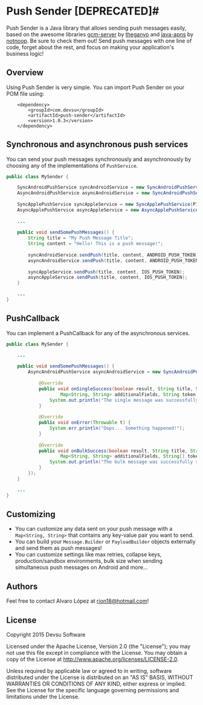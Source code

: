 # Push Sender [DEPRECATED]#

Push Sender is a Java library that allows sending push messages easily, based on the awesome libraries [gcm-server](https://github.com/theganyo/gcm-server) by [theganyo](https://github.com/theganyo) and [java-apns](https://github.com/notnoop/java-apns) by [notnoop](https://github.com/notnoop). Be sure to check them out! Send push messages with one line of code, forget about the rest, and focus on making your application's business logic!

## Overview ###

Using Push Sender is very simple. You can import Push Sender on your POM file using:

```
	<dependency>
		<groupId>com.devsu</groupId>
		<artifactId>push-sender</artifactId>
		<version>1.0.3</version>
	</dependency>
```

## Synchronous and asynchronous push services ###

You can send your push messages synchronously and asynchronously by choosing any of the implementations of `PushService`.

```java
public class MySender {

	SyncAndroidPushService syncAndroidService = new SyncAndroidPushService(GCM_API_KEY);
	AsyncAndroidPushService asyncAndroidService = new SyncAndroidPushService(GCM_API_KEY, null);
	
	SyncApplePushService syncAppleService = new SyncApplePushService(P12_FILEPATH, P12_PASSWORD, IS_PRODUCTION_ENVIRONMENT);
	AsyncApplePushService asyncAppleService = new AsyncApplePushService(P12_FILEPATH, P12_PASSWORD, IS_PRODUCTION_ENVIRONMENT, null);
	
	...
	
	public void sendSomePushMessages() {
		String title = "My Push Message Title";
		String content = "Hello! This is a push message!";
		
		syncAndroidService.sendPush(title, content, ANDROID_PUSH_TOKEN);
		asyncAndroidService.sendPush(title, content, ANDROID_PUSH_TOKEN);
		
		syncAppleService.sendPush(title, content, IOS_PUSH_TOKEN);
		asyncAppleService.sendPush(title, content, IOS_PUSH_TOKEN);
	}

	...
}
```

## PushCallback ###

You can implement a PushCallback for any of the asynchronous services.

```java
public class MySender {

	...
		
	public void sendSomePushMessages() {
		AsyncAndroidPushService asyncAndroidService = new SyncAndroidPushService(GCM_API_KEY, new PushCallback() {
			
			@Override
			public void onSingleSuccess(boolean result, String title, String message, 
					Map<String, String> additionalFields, String token) {
				System.out.println("The single message was successfully sent!");
			}
			
			@Override
			public void onError(Throwable t) {
				System.err.println("Oops... Something happened!");
			}
			
			@Override
			public void onBulkSuccess(boolean result, String title, String message, 
					Map<String, String> additionalFields, String[] tokens) {
				System.out.println("The bulk message was successfully sent!");
			}
		});
	}

	...
}
```

## Customizing ###
+ You can customize any data sent on your push message with a `Map<String, String>` that contains any key-value pair you want to send.
+ You can build your `Message.Builder` or `PayloadBuilder` objects externally and send them as push messages!
+ You can customize settings like max retries, collapse keys, production/sandbox environments, bulk size when sending simultaneous push messages on Android and more... 

## Authors ##
Feel free to contact Alvaro López at rion18@hotmail.com!

## License ###

Copyright 2015 Devsu Software

Licensed under the Apache License, Version 2.0 (the "License");
you may not use this file except in compliance with the License.
You may obtain a copy of the License at http://www.apache.org/licenses/LICENSE-2.0.

Unless required by applicable law or agreed to in writing, software
distributed under the License is distributed on an "AS IS" BASIS,
WITHOUT WARRANTIES OR CONDITIONS OF ANY KIND, either express or implied.
See the License for the specific language governing permissions and
limitations under the License.
